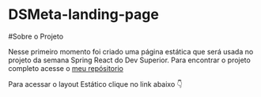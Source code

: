 # DSMeta-landing-page

#Sobre o Projeto

Nesse primeiro momento foi criado uma página estática que será usada no projeto da semana Spring React do Dev Superior. Para encontrar o projeto completo acesse o <a href="https://github.com/Mathaql/DSMeta">meu repósitorio</a>

Para acessar o layout Estático clique no link abaixo 👇

<i><a href=""></a></i>
